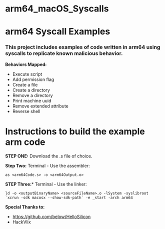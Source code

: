 # arm64_macOS_Syscalls

# arm64 Syscall Examples
### This project includes examples of code written in arm64 using syscalls to replicate known malicious behavior. 

**Behaviors Mapped:**
- Execute script
- Add permission flag
- Create a file
- Create a directory
- Remove a directory
- Print machine uuid
- Remove extended attribute
- Reverse shell

# Instructions to build the example arm code

**STEP ONE:**
Download the .s file of choice.

**Step Two:**
Terminal - Use the assembler:
```shell
as <arm64Code.s> -o <arm64Output.o>
```

**STEP Three:***
Terminal - Use the linker:
```shell
ld -o <outputBinaryName> <sourceFileName>.o -lSystem -syslibroot `xcrun -sdk macosx --show-sdk-path` -e _start -arch arm64
```
**Special Thanks to:**
- https://github.com/below/HelloSilicon
- HackVlix
